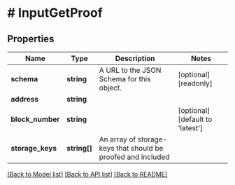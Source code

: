 # # InputGetProof

## Properties

Name | Type | Description | Notes
------------ | ------------- | ------------- | -------------
**schema** | **string** | A URL to the JSON Schema for this object. | [optional] [readonly]
**address** | **string** |  |
**block_number** | **string** |  | [optional] [default to 'latest']
**storage_keys** | **string[]** | An array of storage-keys that should be proofed and included |

[[Back to Model list]](../../README.md#models) [[Back to API list]](../../README.md#endpoints) [[Back to README]](../../README.md)
